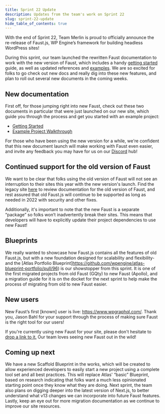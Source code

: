 ```yaml
---
title: Sprint 22 Update
description: Updates from the team's work on Sprint 22
slug: sprint-22-update
hide_table_of_contents: true
---
```


With the end of Sprint 22, Team Merlin is proud to officially announce the re-release of Faust.js, WP Engine’s framework for building headless WordPress sites!

During this sprint, our team launched the rewritten Faust documentation to work with the new version of Faust, which includes a handy [getting started](https://faustjs.org/docs/getting-started) guide, as well as updated references and [examples](https://faustjs.org/docs/next/guides/project-walkthrough). We are so excited for folks to go check out new docs and really dig into these new features, and plan to roll out several new documents in the coming weeks.

<!--truncate-->

## New documentation

First off, for those jumping right into new Faust, check out these two documents in particular that were just launched on our new site, which guide you through the process and get you started with an example project:

* [Getting Started](https://faustjs.org/docs/getting-started)
* [Example Project Walkthrough](https://faustjs.org/docs/next/guides/project-walkthrough)

For those who have been using the new version for a while, we're confident that this new document launch will make working with Faust even easier, and invite any feedback you may have for us on our [Discord](https://discord.gg/J2khkF9XYK) hub!

## Continued support for the old version of Faust

We want to be clear that folks using the old version of Faust will not see an interruption to their sites this year with the new version's launch. Find the legacy site [here](https://legacy.faustjs.org/) to review documentation for the old version of Faust, and rest assured that old Faust.js will continue to be supported as long as needed in 2022 with security and other fixes. 

Additionally, it's important to note that the new Faust is a separate “package” so folks won’t inadvertently break their sites. This means that developers will have to explicitly update their project dependencies to use new Faust!

## Blueprints

We really wanted to showcase how Faust.js contains all the features of old Faust.js, but with a new foundation designed for scalability and flexibility- and the [Atlas Portfolio Blueprint]https://github.com/wpengine/atlas-blueprint-portfolio/pull/96) is our showstopper from this sprint. It is one of the first migrated projects from old Faust (GQty) to new Faust (Apollo), and a migration guide for it is on the docket for the next sprint to help make the process of migrating from old to new Faust easier. 

## New users

New Faust’s first [known] user is live: https://www.wpgraphql.com/. Thank you, Jason Bahl for your support through the process of making sure Faust is the right tool for our users!

If you're currently using new Faust for your site, please don't hesitate to [drop a link to it.](https://discord.gg/J2khkF9XYK) Our team loves seeing new Faust out in the wild!

## Coming up next

We have a new Scaffold Blueprint in the works, which will be created to allow experienced developers to easily start a new project using a complete tool set and all best practices. This will replace Atlas' “basic” Blueprint, based on research indicating that folks want a much less opinionated starting point once they know what they are doing. Next sprint, the team also plans on digging deeper into the latest version of Next.js, to better understand what v13 changes we can incorporate into future Faust features. Lastly, keep an eye out for more migration documentation as we continue to improve our site resources.

